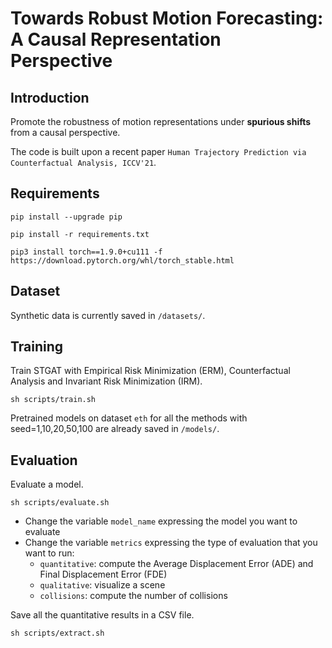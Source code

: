 # Towards Robust Motion Forecasting: A Causal Representation Perspective 



## Introduction

Promote the robustness of motion representations under **spurious shifts** from a causal perspective.

The code is built upon a recent paper `Human Trajectory Prediction via Counterfactual Analysis, ICCV'21`.

## Requirements
```
pip install --upgrade pip

pip install -r requirements.txt

pip3 install torch==1.9.0+cu111 -f https://download.pytorch.org/whl/torch_stable.html
```


## Dataset

Synthetic data is currently saved in `/datasets/`.


## Training
Train STGAT with Empirical Risk Minimization (ERM), Counterfactual Analysis and Invariant Risk Minimization (IRM).
```
sh scripts/train.sh
```

Pretrained models on dataset `eth` for all the methods with seed=1,10,20,50,100 are already saved in `/models/`.


## Evaluation
Evaluate a model.
```
sh scripts/evaluate.sh
```
- Change the variable `model_name` expressing the model you want to evaluate
- Change the variable `metrics` expressing the type of evaluation that you want to run:
    - `quantitative`: compute the Average Displacement Error (ADE) and Final Displacement Error (FDE)
    - `qualitative`: visualize a scene
    - `collisions`: compute the number of collisions


Save all the quantitative results in a CSV file.
```
sh scripts/extract.sh
```
